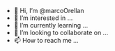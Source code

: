 - 👋 Hi, I’m @marcoOrellan
- 👀 I’m interested in ...
- 🌱 I’m currently learning ...
- 💞️ I’m looking to collaborate on ...
- 📫 How to reach me ...

<!---
marcoOrellan/marcoOrellan is a ✨ special ✨ repository because its `README.md` (this file) appears on your GitHub profile.
You can click the Preview link to take a look at your changes.
--->
